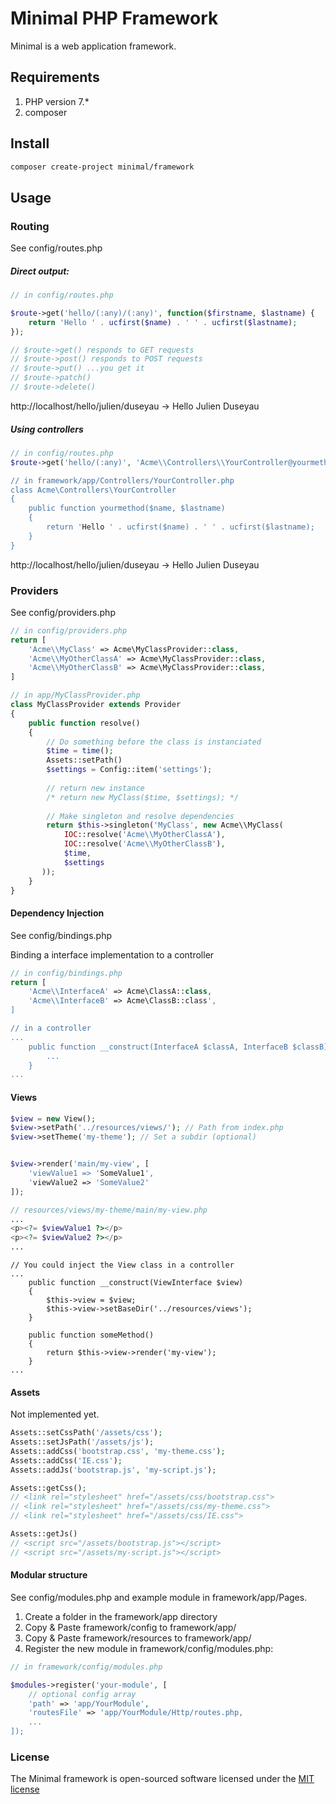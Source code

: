# Minimal PHP Framework

Minimal is a web application framework.

## Requirements

1. PHP version 7.*
2. composer

## Install
```bash
composer create-project minimal/framework
```

## Usage

### Routing
See config/routes.php

##### Direct output:
```php
// in config/routes.php

$route->get('hello/(:any)/(:any)', function($firstname, $lastname) {
	return 'Hello ' . ucfirst($name) . ' ' . ucfirst($lastname);
});

// $route->get() responds to GET requests
// $route->post() responds to POST requests
// $route->put() ...you get it
// $route->patch()
// $route->delete()
```
http://localhost/hello/julien/duseyau
-> Hello Julien Duseyau

##### Using controllers
```php
// in config/routes.php 
$route->get('hello/(:any)', 'Acme\\Controllers\\YourController@yourmethod)

// in framework/app/Controllers/YourController.php
class Acme\Controllers\YourController
{
	public function yourmethod($name, $lastname)
	{
		return 'Hello ' . ucfirst($name) . ' ' . ucfirst($lastname);
	}
}
```
http://localhost/hello/julien/duseyau
-> Hello Julien Duseyau


### Providers
See config/providers.php

```php
// in config/providers.php
return [
	'Acme\\MyClass' => Acme\MyClassProvider::class, 
	'Acme\\MyOtherClassA' => Acme\MyClassProvider::class, 
	'Acme\\MyOtherClassB' => Acme\MyClassProvider::class, 
]

// in app/MyClassProvider.php
class MyClassProvider extends Provider
{
	public function resolve()
	{
		// Do something before the class is instanciated
		$time = time();
		Assets::setPath()
		$settings = Config::item('settings');
		
		// return new instance
		/* return new MyClass($time, $settings); */ 
		
		// Make singleton and resolve dependencies
		return $this->singleton('MyClass', new Acme\\MyClass(
			IOC::resolve('Acme\\MyOtherClassA'),
			IOC::resolve('Acme\\MyOtherClassB'),
			$time,
			$settings
	   ));
	}
}
```

#### Dependency Injection
See config/bindings.php

Binding a interface implementation to a controller
```php
// in config/bindings.php
return [
	'Acme\\InterfaceA' => Acme\ClassA::class,
	'Acme\\InterfaceB' => Acme\ClassB::class',
]

// in a controller
...
	public function __construct(InterfaceA $classA, InterfaceB $classB) {
		...
	}
...
```

#### Views
```php
$view = new View();
$view->setPath('../resources/views/'); // Path from index.php
$view->setTheme('my-theme'); // Set a subdir (optional)


$view->render('main/my-view', [
	'viewValue1 => 'SomeValue1',
	'viewValue2 => 'SomeValue2'
]);

// resources/views/my-theme/main/my-view.php
...
<p><?= $viewValue1 ?></p>
<p><?= $viewValue2 ?></p>
...
```
```
// You could inject the View class in a controller
...
	public function __construct(ViewInterface $view)
	{
		$this->view = $view;		
		$this->view->setBaseDir('../resources/views');
	}

	public function someMethod()
	{
		return $this->view->render('my-view');
	}
...
```
#### Assets
Not implemented yet.

```php
Assets::setCssPath('/assets/css');
Assets::setJsPath('/assets/js');
Assets::addCss('bootstrap.css', 'my-theme.css');
Assets::addCss('IE.css');
Assets::addJs('bootstrap.js', 'my-script.js');

Assets::getCss();
// <link rel="stylesheet" href="/assets/css/bootstrap.css">
// <link rel="stylesheet" href="/assets/css/my-theme.css">
// <link rel="stylesheet" href="/assets/css/IE.css">

Assets::getJs()
// <script src="/assets/bootstrap.js"></script>
// <script src="/assets/my-script.js"></script>
```

#### Modular structure
See config/modules.php and example module in framework/app/Pages.

1. Create a folder <your-module> in the framework/app directory 
2. Copy & Paste framework/config to framework/app/<your-module>
3. Copy & Paste framework/resources to framework/app/<your-module>
4. Register the new module in framework/config/modules.php: 


```php
// in framework/config/modules.php

$modules->register('your-module', [
	// optional config array
	'path' => 'app/YourModule',
	'routesFile' => 'app/YourModule/Http/routes.php,
	...
]);
```

### License

The Minimal framework is open-sourced software licensed under the [MIT license](http://opensource.org/licenses/MIT)